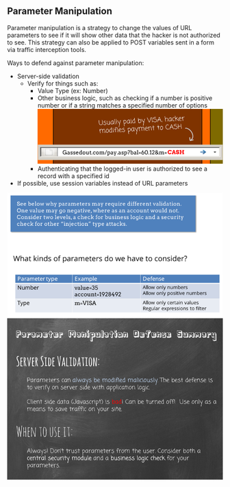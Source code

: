 ## Parameter Manipulation

Parameter manipulation is a strategy to change the values of URL parameters to see if it will show other data that the hacker is not authorized to see. This strategy can also be applied to POST variables sent in a form via traffic interception tools.

Ways to defend against parameter manipulation:
  * Server-side validation
    * Verify for things such as:
      * Value Type (ex: Number)
      * Other business logic, such as checking if a number is positive number or if a string matches a specified number of options
      ![Parameter Manipulation Vulnerability](https://github.com/zeckdude/code-references/blob/master/img/security/parameter-manipulation-vulnerability.png)
      * Authenticating that the logged-in user is authorized to see a record with a specified id
  * If possible, use session variables instead of URL parameters
  
![Parameter Manipulation Defense 1](https://github.com/zeckdude/code-references/blob/master/img/security/parameter-manipulation-defense-1.png)
![Parameter Manipulation Defense 2](https://github.com/zeckdude/code-references/blob/master/img/security/parameter-manipulation-defense-2.png)
  
  




